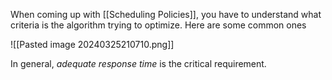 When coming up with  [[Scheduling Policies]], you have to understand what criteria is the algorithm trying to optimize. Here are some common ones 

![[Pasted image 20240325210710.png]]

In general, *adequate response time* is the critical requirement.